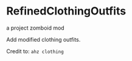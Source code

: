 # RefinedClothingOutfits
a project zomboid mod

Add modified clothing outfits.

Credit to: `ahz clothing`
